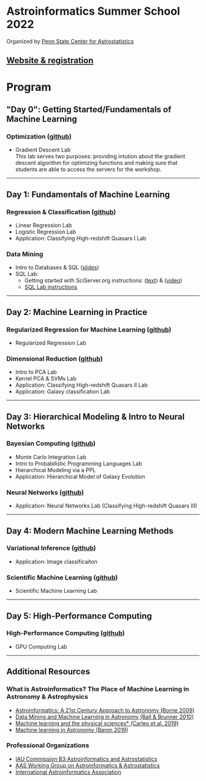 # Astroinformatics Summer School 2022
Organized by [Penn State Center for Astrostatistics](https://sites.psu.edu/astrostatistics/)

[Website & registration](https://sites.psu.edu/astrostatistics/astroinfo-su22/)
-----

# Program

## "Day 0":  Getting Started/Fundamentals of Machine Learning
### Optimization ([github](https://github.com/Astroinformatics/Optimization)) 
- Gradient Descent Lab  
  This lab serves two purposes: providing intution about the gradient descent algorithm for optimizing functions and making sure that students are able to access the servers for the workshop.

-----
## Day 1:  Fundamentals of Machine Learning
### Regression & Classification ([github](https://github.com/Astroinformatics/RegressionAndClassification))
- Linear Regression Lab
- Logistic Regression Lab
- Application: Classifying High-redshift Quasars I Lab

### Data Mining
- Intro to Databases & SQL ([slides](https://drive.google.com/file/d/152gijuTv5kvbP3VODNg1Dbzt_0gdElSA/view?usp=sharing))
- SQL Lab:
   + Getting started with SciServer.org instructions:  ([text](https://docs.google.com/document/d/1j-xunAPcYn1VS91xDyAro2BYiQKJQbff4rrwQTBzRDQ/edit?usp=sharing)) & ([video](https://psu.mediaspace.kaltura.com/media/Getting+started+with+SQL+Lab+using+SciServer/1_sg85a1ed))
   + [SQL Lab instructions](https://drive.google.com/file/d/1J8lFFAQFSA_90_K53suEOAkoBjcl6NKV/view?usp=sharing)
-----

## Day 2:  Machine Learning in Practice
### Regularized Regression for Machine Learning ([github](https://github.com/Astroinformatics/Regularization/))
  - Regularized Regression Lab

### Dimensional Reduction ([github](https://github.com/Astroinformatics/DimensionalReduction))
  - Intro to PCA Lab
  - Kernel PCA & SVMs Lab
  - Application: Classifying High-redshift Quasars II Lab
  - Application: Galaxy classification Lab

-----
## Day 3:  Hierarchical Modeling & Intro to Neural Networks
### Bayesian Computing ([github](https://github.com/Astroinformatics/BayesianComputing))
- Monte Carlo Integration Lab
- Intro to Probabilistic Programming Languages Lab
- Hierarchical Modeling via a PPL 
- Application:  Hierarchical Model of Galaxy Evolution


### Neural Networks ([github](https://github.com/Astroinformatics/NeuralNetworks))
- Application:  Neural Networks Lab (Classifying High-redshift Quasars III)

-----
## Day 4:  Modern Machine Learning Methods
### Variational Inference ([github](https://github.com/Astroinformatics/VariationalInference))
- Application: Image classificaiton

### Scientific Machine Learning ([github](https://github.com/Astroinformatics/ScientificMachineLearning))
- Scientific Machine Learning Lab

-----
## Day 5:  High-Performance Computing
### High-Performance Computing ([github](https://github.com/Astroinformatics/HighPerformanceComputing))
- GPU Computing Lab

-----

## Additional Resources
### What is Astroinformatics?  The Place of Machine Learning in Astronomy & Astrophysics
- [Astroinformatics: A 21st Century Approach to Astronomy (Borne 2009)](https://arxiv.org/abs/0909.3892)
- [Data Mining and Machine Learning in Astronomy (Ball & Brunner 2010)](https://ui.adsabs.harvard.edu/abs/2010IJMPD..19.1049B/abstract)
- [Machine learning and the physical sciences* (Carleo et al. 2019)](https://ui.adsabs.harvard.edu/abs/2019RvMP...91d5002C/abstract)
- [Machine learning in Astronomy (Baron 2019)](https://ui.adsabs.harvard.edu/abs/2019arXiv190407248B/abstract)


### Professional Organizations
- [IAU Commission B3 Astroinformatics and Astrostatistics](https://www.iau.org/science/scientific_bodies/commissions/B3/info/)
- [AAS Working Group on Astroinformatics & Astrostatistics](https://aas.org/comms/working-group-astroinformatics-and-astrostatistics-wgaa)
- [International Astroinformatics Association](https://astroinformatics.info/astroinfo)
